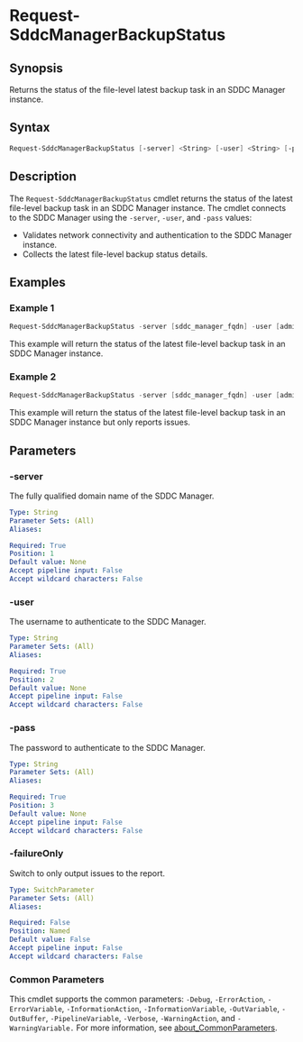 # Request-SddcManagerBackupStatus

## Synopsis

Returns the status of the file-level latest backup task in an SDDC Manager instance.

## Syntax

```powershell
Request-SddcManagerBackupStatus [-server] <String> [-user] <String> [-pass] <String> [-failureOnly] [<CommonParameters>]
```

## Description

The `Request-SddcManagerBackupStatus` cmdlet returns the status of the latest file-level backup task in an SDDC Manager instance.
The cmdlet connects to the SDDC Manager using the `-server`, `-user`, and `-pass` values:

- Validates network connectivity and authentication to the SDDC Manager instance.
- Collects the latest file-level backup status details.

## Examples

### Example 1

```powershell
Request-SddcManagerBackupStatus -server [sddc_manager_fqdn] -user [admin_username] -pass [admin_password]
```

This example will return the status of the latest file-level backup task in an SDDC Manager instance.

### Example 2

```powershell
Request-SddcManagerBackupStatus -server [sddc_manager_fqdn] -user [admin_username] -pass [admin_password] -failureOnly
```

This example will return the status of the latest file-level backup task in an SDDC Manager instance but only reports issues.

## Parameters

### -server

The fully qualified domain name of the SDDC Manager.

```yaml
Type: String
Parameter Sets: (All)
Aliases:

Required: True
Position: 1
Default value: None
Accept pipeline input: False
Accept wildcard characters: False
```

### -user

The username to authenticate to the SDDC Manager.

```yaml
Type: String
Parameter Sets: (All)
Aliases:

Required: True
Position: 2
Default value: None
Accept pipeline input: False
Accept wildcard characters: False
```

### -pass

The password to authenticate to the SDDC Manager.

```yaml
Type: String
Parameter Sets: (All)
Aliases:

Required: True
Position: 3
Default value: None
Accept pipeline input: False
Accept wildcard characters: False
```

### -failureOnly

Switch to only output issues to the report.

```yaml
Type: SwitchParameter
Parameter Sets: (All)
Aliases:

Required: False
Position: Named
Default value: False
Accept pipeline input: False
Accept wildcard characters: False
```

### Common Parameters

This cmdlet supports the common parameters: `-Debug`, `-ErrorAction`, `-ErrorVariable`, `-InformationAction`, `-InformationVariable`, `-OutVariable`, `-OutBuffer`, `-PipelineVariable`, `-Verbose`, `-WarningAction`, and `-WarningVariable.` For more information, see [about_CommonParameters](http://go.microsoft.com/fwlink/?LinkID=113216).
